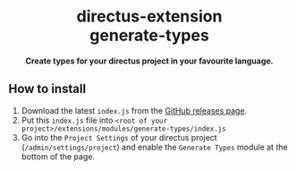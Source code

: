 <p align="center">
  <h1 align="center">directus-extension<br />generate-types</h1>
  <h4 align="center">Create types for your directus project in your favourite language.</h4>
</p>

## How to install

1. Download the latest `index.js` from the [GitHub releases page](https://github.com/maltejur/directus-gen-lang-types/releases).
2. Put this `index.js` file into `<root of your project>/extensions/modules/generate-types/index.js`
3. Go into the `Project Settings` of your directus project (`/admin/settings/project`) and enable the `Generate Types` module at the bottom of the page.
